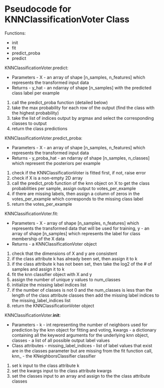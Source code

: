 # Pseudocode for KNNClassificationVoter Class
Functions:
- init
- fit
- predict_proba
- predict

KNNClassificationVoter.predict:
- Parameters - X - an array of shape [n_samples, n_features] which represents the transformed input data
- Returns - y_hat - an ndarray of shape [n_samples] with the predicted class label per example
1) call the predict_proba function (detailed below)
2) take the max probability for each row of the output (find the class with the highest probability)
3) take the list of indices output by argmax and select the corresponding classes to output
4) return the class predictions

KNNClassificationVoter.predict_proba:
- Parameters - X - an array of shape [n_samples, n_features] which represents the transformed input data
- Returns - y_proba_hat - an ndarray of shape [n_samples, n_classes] which represent the posteriors per example
1) check if the KNNClassificationVoter is fitted first, if not, raise error
2) check if X is a non-empty 2D array
3) call the predict_prob function of the knn object on X to get the class probabilities per sample, assign output to votes_per_example
4) if there are missing labels, then assign a column of zeros in the votes_per_example which corresponds to the missing class label
5) return the votes_per_example

KNNClassificationVoter.fit:
- Parameters - X - array of shape [n_samples, n_features] which represents the transformed data that will be used for training, y - an array of shape [n_samples] which represents the label for class membership of the X data
- Returns - a KNNClassificationVoter object
1) check that the dimensions of X and y are consistent
2) if the class attribute k has already been set, then assign it to k
3) if the class attribute k has not been set, then take the log2 of the # of samples and assign it to k
4) fit the knn classifier object with X and y
5) assign the number of unique y values to num_classes
6) initialize the missing label indices list
7) if the number of classes is not 0 and the num_classes is less than the length of the class attribute classes then add the missing label indices to the missing_label_indices list
8) return the KNNClassificationVoter object

KNNClassificationVoter.__init__:
- Parameters - k - int representing the number of neighbors used for prediction by the knn object for fitting and voting, kwargs - a dictionary containing all the keyword arguments for the underlying knn object, classes - a list of all possible output label values
- Class attributes - missing_label_indices - list of label values that exist are in the classes parameter but are missing from the fit function call, knn_ - the KNeighborsClassifier classifier
1) set k input to the class attribute k
2) set the kwargs input to the class attribute kwargs
3) set the classes input to an array and assign to the the class attribute classes
